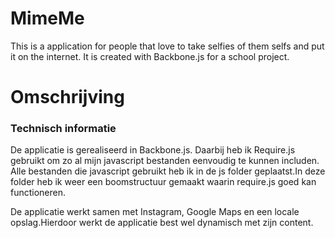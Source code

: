 # MimeMe

This is a application for people that love to take selfies of them selfs and put it on the internet.
It is created with Backbone.js for a school project.

# Omschrijving

### Technisch informatie

De applicatie is gerealiseerd in Backbone.js. Daarbij heb ik Require.js gebruikt om zo al mijn javascript bestanden eenvoudig te kunnen includen. Alle bestanden die javascript gebruikt heb ik in de js folder geplaatst.In deze folder heb ik weer een boomstructuur gemaakt waarin require.js goed kan functioneren.

De applicatie werkt samen met Instagram, Google Maps en een locale opslag.Hierdoor werkt de applicatie best wel dynamisch met zijn content.

